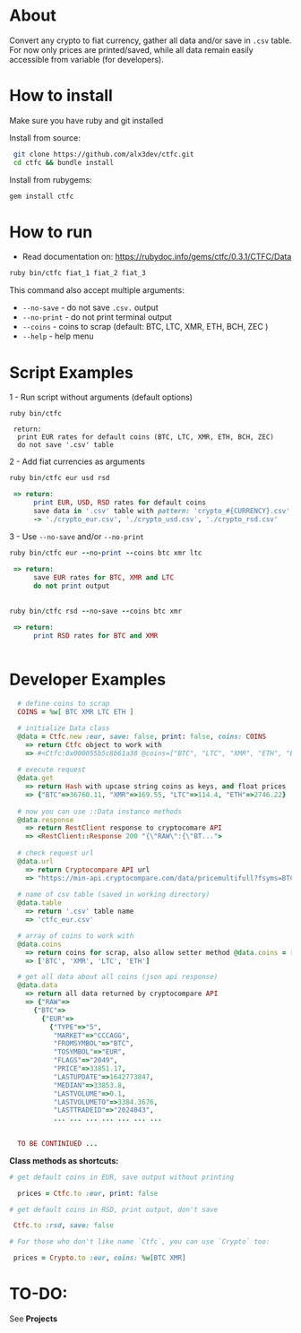 # About

Convert any crypto to fiat currency, gather all data and/or save in `.csv` table.  
For now only prices are printed/saved, while all data remain easily accessible from variable (for developers).  
  
  
# How to install

Make sure you have ruby and git installed  

Install from source:
```bash
 git clone https://github.com/alx3dev/ctfc.git
 cd ctfc && bundle install
```  

Install from rubygems:

```bash
gem install ctfc
```
# How to run

  - Read documentation on: https://rubydoc.info/gems/ctfc/0.3.1/CTFC/Data  

```bash
ruby bin/ctfc fiat_1 fiat_2 fiat_3
```

This command also accept multiple arguments:

 - `--no-save`  -  do not save `.csv.` output
 - `--no-print` -  do not print terminal output
 - `--coins`    -  coins to scrap (default: BTC, LTC, XMR, ETH, BCH, ZEC )
 - `--help`     -  help menu
  
  
# Script Examples

 1 - Run script without arguments (default options)  
 
 ```
 ruby bin/ctfc 
 
  return:  
   print EUR rates for default coins (BTC, LTC, XMR, ETH, BCH, ZEC)
   do not save '.csv' table 
 ```     
     
     
 2 - Add fiat currencies as arguments  

```ruby
ruby bin/ctfc eur usd rsd

 => return:  
      print EUR, USD, RSD rates for default coins 
      save data in '.csv' table with pattern: 'crypto_#{CURRENCY}.csv'
      -> './crypto_eur.csv', './crypto_usd.csv', './crypto_rsd.csv'
```

 3 - Use `--no-save` and/or `--no-print`  
 
```ruby
ruby bin/ctfc eur --no-print --coins btc xmr ltc
 
 => return:
      save EUR rates for BTC, XMR and LTC
      do not print output  
  
  
ruby bin/ctfc rsd --no-save --coins btc xmr

 => return:
      print RSD rates for BTC and XMR
  
```  

  
# Developer Examples


```ruby
  # define coins to scrap
  COINS = %w[ BTC XMR LTC ETH ]

  # initialize Data class  
  @data = Ctfc.new :eur, save: false, print: false, coins: COINS
    => return Ctfc object to work with
    => #<Ctfc:0x000055b5c8b61a38 @coins=["BTC", "LTC", "XMR", "ETH", "BCH", "ZEC"], @fiat="EUR", @print=true, @save=true>
 
  # execute request
  @data.get
    => return Hash with upcase string coins as keys, and float prices
    => {"BTC"=>36760.11, "XMR"=>169.55, "LTC"=>114.4, "ETH"=>2746.22}
  
  # now you can use ::Data instance methods
  @data.response
    => return RestClient response to cryptocomare API
    => <RestClient::Response 200 "{\"RAW\":{\"BT...">
  
  # check request url 
  @data.url
    => return Cryptocompare API url
    => "https://min-api.cryptocompare.com/data/pricemultifull?fsyms=BTC&fsyms=LTC&fsyms=XMR&fsyms=ETH&fsyms=BCH&fsyms=ZEC&tsyms=EUR"
  
  # name of csv table (saved in working directory)  
  @data.table
    => return '.csv' table name
    => 'ctfc_eur.csv'

  # array of coins to work with
  @data.coins
    => return coins for scrap, also allow setter method @data.coins = [...]
    => ['BTC', 'XMR', 'LTC', 'ETH']

  # get all data about all coins (json api response)
  @data.data
    => return all data returned by cryptocompare API
    => {"RAW"=>
      {"BTC"=>
        {"EUR"=>
          {"TYPE"=>"5",
           "MARKET"=>"CCCAGG",
           "FROMSYMBOL"=>"BTC",
           "TOSYMBOL"=>"EUR",
           "FLAGS"=>"2049",
           "PRICE"=>33851.17,
           "LASTUPDATE"=>1642773847,
           "MEDIAN"=>33853.8,
           "LASTVOLUME"=>0.1,
           "LASTVOLUMETO"=>3384.3676,
           "LASTTRADEID"=>"2024043",
           ... ... ... ... ... ... ...
    
  
  TO BE CONTINIUED ...
```    

**Class methods as shortcuts:**

```ruby
# get default coins in EUR, save output without printing

  prices = Ctfc.to :eur, print: false

# get default coins in RSD, print output, don't save

 Ctfc.to :rsd, save: false

# For those who don't like name `Ctfc`, you can use `Crypto` too:

 prices = Crypto.to :eur, coins: %w[BTC XMR]

```  
  
# TO-DO:
See **Projects**
